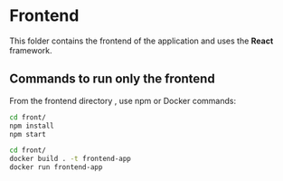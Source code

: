 # Frontend

This folder contains the frontend of the application and uses the __React__ framework.

## Commands to run only the frontend

From the frontend directory , use npm or Docker commands:

```bash
cd front/
npm install
npm start
```

```bash
cd front/
docker build . -t frontend-app
docker run frontend-app
```
